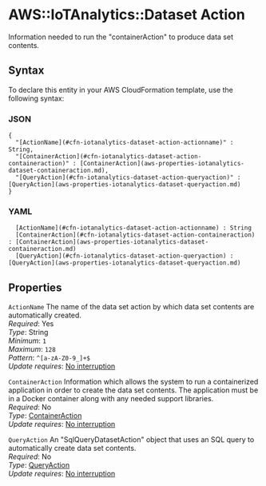 # AWS::IoTAnalytics::Dataset Action<a name="aws-properties-iotanalytics-dataset-action"></a>

Information needed to run the "containerAction" to produce data set contents\.

## Syntax<a name="aws-properties-iotanalytics-dataset-action-syntax"></a>

To declare this entity in your AWS CloudFormation template, use the following syntax:

### JSON<a name="aws-properties-iotanalytics-dataset-action-syntax.json"></a>

```
{
  "[ActionName](#cfn-iotanalytics-dataset-action-actionname)" : String,
  "[ContainerAction](#cfn-iotanalytics-dataset-action-containeraction)" : [ContainerAction](aws-properties-iotanalytics-dataset-containeraction.md),
  "[QueryAction](#cfn-iotanalytics-dataset-action-queryaction)" : [QueryAction](aws-properties-iotanalytics-dataset-queryaction.md)
}
```

### YAML<a name="aws-properties-iotanalytics-dataset-action-syntax.yaml"></a>

```
﻿  [ActionName](#cfn-iotanalytics-dataset-action-actionname) : String
﻿  [ContainerAction](#cfn-iotanalytics-dataset-action-containeraction) : [ContainerAction](aws-properties-iotanalytics-dataset-containeraction.md)
﻿  [QueryAction](#cfn-iotanalytics-dataset-action-queryaction) : [QueryAction](aws-properties-iotanalytics-dataset-queryaction.md)
```

## Properties<a name="aws-properties-iotanalytics-dataset-action-properties"></a>

`ActionName`  <a name="cfn-iotanalytics-dataset-action-actionname"></a>
The name of the data set action by which data set contents are automatically created\.  
*Required*: Yes  
*Type*: String  
*Minimum*: `1`  
*Maximum*: `128`  
*Pattern*: `^[a-zA-Z0-9_]+$`  
*Update requires*: [No interruption](https://docs.aws.amazon.com/AWSCloudFormation/latest/UserGuide/using-cfn-updating-stacks-update-behaviors.html#update-no-interrupt)

`ContainerAction`  <a name="cfn-iotanalytics-dataset-action-containeraction"></a>
Information which allows the system to run a containerized application in order to create the data set contents\. The application must be in a Docker container along with any needed support libraries\.  
*Required*: No  
*Type*: [ContainerAction](aws-properties-iotanalytics-dataset-containeraction.md)  
*Update requires*: [No interruption](https://docs.aws.amazon.com/AWSCloudFormation/latest/UserGuide/using-cfn-updating-stacks-update-behaviors.html#update-no-interrupt)

`QueryAction`  <a name="cfn-iotanalytics-dataset-action-queryaction"></a>
An "SqlQueryDatasetAction" object that uses an SQL query to automatically create data set contents\.  
*Required*: No  
*Type*: [QueryAction](aws-properties-iotanalytics-dataset-queryaction.md)  
*Update requires*: [No interruption](https://docs.aws.amazon.com/AWSCloudFormation/latest/UserGuide/using-cfn-updating-stacks-update-behaviors.html#update-no-interrupt)